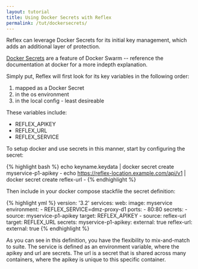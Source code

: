 ```yaml
---
layout: tutorial
title: Using Docker Secrets with Reflex
permalink: /tut/dockersecrets/
---
```


Reflex can leverage Docker Secrets for its initial key management, which adds an additional layer of protection.

[Docker Secrets](https://docs.docker.com/engine/swarm/secrets/) are a feature of Docker Swarm -- reference the documentation at docker for a more indepth explanation.

Simply put, Reflex will first look for its key variables in the following order:

1. mapped as a Docker Secret
2. in the os environment
3. in the local config - least desireable

These variables include:

* REFLEX_APIKEY
* REFLEX_URL
* REFLEX_SERVICE

To setup docker and use secrets in this manner, start by configuring the secret:

{% highlight bash %}
echo keyname.keydata | docker secret create myservice-p1-apikey -
echo https://reflex-location.example.com/api/v1 | docker secret create reflex-url -
{% endhighlight %}

Then include in your docker compose stackfile the secret definition:

{% highlight yml %}
version: '3.2'
services:
  web:
    image: myservice
    environment:
      - REFLEX_SERVICE=dmz-proxy-d1
    ports:
      - 80:80
    secrets:
      - source: myservice-p1-apikey
        target: REFLEX_APIKEY
      - source: reflex-url
        target: REFLEX_URL
secrets:
  myservice-p1-apikey:
    external: true
  reflex-url:
    external: true
{% endhighlight %}

As you can see in this definition, you have the flexibility to mix-and-match to suite.  The service is defined as an environment variable, where the apikey and url are secrets.  The url is a secret that is shared across many containers, where the apikey is unique to this specific container.

